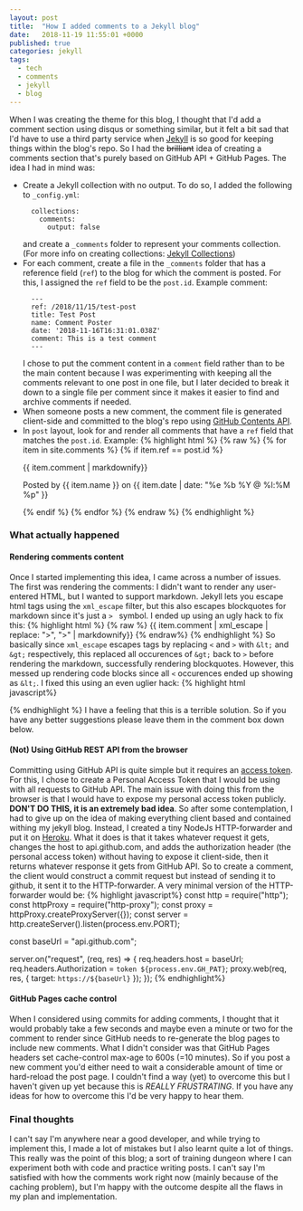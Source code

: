 ```yaml
---
layout: post
title:  "How I added comments to a Jekyll blog"
date:   2018-11-19 11:55:01 +0000
published: true
categories: jekyll
tags:
  - tech
  - comments
  - jekyll
  - blog
---
```


When I was creating the theme for this blog, I thought that I'd add a comment section using disqus or something similar, but it felt a bit sad that I'd have to use a third party service when [Jekyll](https://jekyllrb.com/) is so good for keeping things within the blog's repo. So I had the ~~brilliant~~ idea of creating a comments section that's purely based on GitHub API + GitHub Pages. The idea I had in mind was: 
  - Create a Jekyll collection with no output. To do so, I added the following to `_config.yml`:
    ```
      collections:
        comments:
          output: false
    ```
    and create a `_comments` folder to represent your comments collection. (For more info on creating collections: [Jekyll Collections](https://jekyllrb.com/docs/step-by-step/09-collections/))
  - For each comment, create a file in the `_comments` folder that has a reference field (`ref`) to the blog for which the comment is posted. For this, I assigned the `ref` field to be the `post.id`. Example comment:
    ```
      ---
      ref: /2018/11/15/test-post
      title: Test Post
      name: Comment Poster
      date: '2018-11-16T16:31:01.038Z'
      comment: This is a test comment 
      ---
    ```
    I chose to put the comment content in a `comment` field rather than to be the main content because I was experimenting with keeping all the comments relevant to one post in one file, but I later decided to break it down to a single file per comment since it makes it easier to find and archive comments if needed.
  - When someone posts a new comment, the comment file is generated client-side and committed to the blog's repo using [GitHub Contents API](https://developer.github.com/v3/repos/contents/). 
  - In `post` layout, look for and render all comments that have a `ref` field that matches the `post.id`. Example:
    {% highlight html %}
    {% raw %}
    {% for item in site.comments %} {% if item.ref == post.id %}
    <div class="comment-item">
      <p>  
        {{ item.comment | markdownify}}
      </p>
      <p> Posted by {{ item.name }} on {{ item.date | date: "%e %b %Y @ %l:%M %p" }} </p>
    </div>
    {% endif %} {% endfor %}
    {% endraw %}
    {% endhighlight %}

### What actually happened
#### Rendering comments content
Once I started implementing this idea, I came across a number of issues. The first was rendering the comments: I didn't want to render any user-entered HTML, but I wanted to support markdown. Jekyll lets you escape html tags using the `xml_escape` filter, but this also escapes blockquotes for markdown since it's just a `> ` symbol. I ended up using an ugly hack to fix this: 
{% highlight html %}
{% raw %}
{{ item.comment | xml_escape | replace: "&gt;", ">" | markdownify}} 
{% endraw%}
{% endhighlight %}
So basically since `xml_escape` escapes tags by replacing `<` and `>` with `&lt;` and `&gt;` respectively, this replaced all occurences of `&gt;` back to `>` before rendering the markdown, successfully rendering blockquotes. However, this messed up rendering code blocks since all `<` occurences ended up showing as `&lt;`. I fixed this using an even uglier hack: 
{% highlight html javascript%}
  <script>
    var codeBlock = document.getElementsByTagName("code");
    for (var i = 0; i < codeBlock.length; i++) {
      codeBlock[i].innerText = codeBlock[i].innerText.replace(/&lt;/g, "<");
    }
  </script>
{% endhighlight %}
I have a feeling that this is a terrible solution. So if you have any better suggestions please leave them in the comment box down below.

   

#### (Not) Using GitHub REST API from the browser
Committing using GitHub API is quite simple but it requires an [access token](https://developer.github.com/v3/#authentication). For this, I chose to create a Personal Access Token that I would be using with all requests to GitHub API. The main issue with doing this from the browser is that I would have to expose my personal access token publicly. **DON'T DO THIS, it is an extremely bad idea**. So after some contemplation, I had to give up on the idea of making everything client based and contained withing my jekyll blog. Instead, I created a tiny NodeJs HTTP-forwarder and put it on [Heroku](https://www.heroku.com/). What it does is that it takes whatever request it gets, changes the host to api.github.com, and adds the authorization header (the personal access token) without having to expose it client-side, then it returns whatever response it gets from GitHub API. So to create a comment, the client would construct a commit request but instead of sending it to github, it sent it to the HTTP-forwarder. A very minimal version of the HTTP-forwarder would be:
{% highlight javascript%}
const http = require("http");
const httpProxy = require("http-proxy");
const proxy = httpProxy.createProxyServer({});
const server = http.createServer().listen(process.env.PORT);

const baseUrl = "api.github.com";

server.on("request", (req, res) => {
  req.headers.host = baseUrl;
  req.headers.Authorization = `token ${process.env.GH_PAT}`;
  proxy.web(req, res, { target: `https://${baseUrl}` });
});
{% endhighlight%}


#### GitHub Pages cache control 
When I considered using commits for adding comments, I thought that it would probably take a few seconds and maybe even a minute or two for the comment to render since GitHub needs to re-generate the blog pages to include new comments. What I didn't consider was that GitHub Pages headers set cache-control max-age to 600s (=10 minutes). So if you post a new comment you'd either need to wait a considerable amount of time or hard-reload the post page. I couldn't find a way (yet) to overcome this but I haven't given up yet because this is _REALLY FRUSTRATING_. If you have any ideas for how to overcome this I'd be very happy to hear them. 



### Final thoughts
I can't say I'm anywhere near a good developer, and while trying to implement this, I made a lot of mistakes but I also learnt quite a lot of things. This really was the point of this blog; a sort of training dungeon where I can experiment both with code and practice writing posts. I can't say I'm satisfied with how the comments work right now (mainly because of the caching problem), but I'm happy with the outcome despite all the flaws in my plan and implementation.


